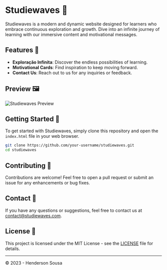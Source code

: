 # Studiewaves 🌊

Studiewaves is a modern and dynamic website designed for learners who embrace continuous exploration and growth. Dive into an infinite journey of learning with our immersive content and motivational messages.

## Features 🚀

- **Exploração Infinita**: Discover the endless possibilities of learning.
- **Motivational Cards**: Find inspiration to keep moving forward.
- **Contact Us**: Reach out to us for any inquiries or feedback.

## Preview 🖼️

![Studiewaves Preview](./Preview.png)

## Getting Started 🎉

To get started with Studiewaves, simply clone this repository and open the `index.html` file in your web browser.

```bash
git clone https://github.com/your-username/studiewaves.git
cd studiewaves
```

## Contributing 🤝

Contributions are welcome! Feel free to open a pull request or submit an issue for any enhancements or bug fixes.

## Contact 📧

If you have any questions or suggestions, feel free to contact us at [contact@studiewaves.com](mailto:contact@studiewaves.com).

## License 📄

This project is licensed under the MIT License - see the [LICENSE](./LICENSE) file for details.

---

© 2023 - Henderson Sousa